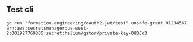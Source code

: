 Test cli
--------



```
go run "formation.engineering/oauth2-jwt/test" unsafe-grant 01234567 arn:aws:secretsmanager:us-west-2:001927760305:secret:helium/gator/private-key-OHQCo3
```
